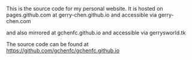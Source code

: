 This is the source code for my personal website.
It is hosted on pages.github.com at
	gerry-chen.github.io
and accessible via
	gerry-chen.com

and also mirrored at
	gchenfc.github.io
and accessible via
	gerrysworld.tk

The source code can be found at
	https://github.com/gchenfc/gchenfc.github.io
